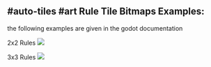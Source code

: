 #auto-tiles #art
Rule Tile Bitmaps Examples:
--
the following examples are given in the godot documentation

2x2 Rules
![](https://cdn.discordapp.com/attachments/995977892641128458/1002305521900068954/unknown.png)

3x3 Rules
![](https://cdn.discordapp.com/attachments/995977892641128458/1002305719070117918/unknown.png)

